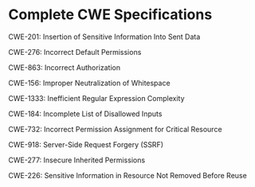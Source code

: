 

# Complete CWE Specifications

CWE-201: Insertion of Sensitive Information Into Sent Data

CWE-276: Incorrect Default Permissions

CWE-863: Incorrect Authorization

CWE-156: Improper Neutralization of Whitespace

CWE-1333: Inefficient Regular Expression Complexity

CWE-184: Incomplete List of Disallowed Inputs

CWE-732: Incorrect Permission Assignment for Critical Resource

CWE-918: Server-Side Request Forgery (SSRF)

CWE-277: Insecure Inherited Permissions

CWE-226: Sensitive Information in Resource Not Removed Before Reuse